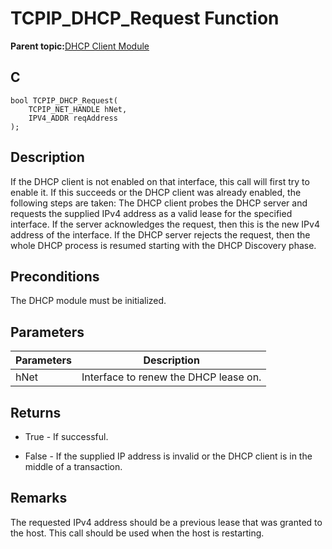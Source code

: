 # TCPIP\_DHCP\_Request Function

**Parent topic:**[DHCP Client Module](GUID-9356D53B-4F42-4E1E-B051-90F7C4D448E6.md)

## C

```
bool TCPIP_DHCP_Request(
    TCPIP_NET_HANDLE hNet, 
    IPV4_ADDR reqAddress
);
```

## Description

If the DHCP client is not enabled on that interface, this call will first try to enable it. If this succeeds or the DHCP client was already enabled, the following steps are taken: The DHCP client probes the DHCP server and requests the supplied IPv4 address as a valid lease for the specified interface. If the server acknowledges the request, then this is the new IPv4 address of the interface. If the DHCP server rejects the request, then the whole DHCP process is resumed starting with the DHCP Discovery phase.

## Preconditions

The DHCP module must be initialized.

## Parameters

|Parameters|Description|
|----------|-----------|
|hNet|Interface to renew the DHCP lease on.|

## Returns

-   True - If successful.

-   False - If the supplied IP address is invalid or the DHCP client is in the middle of a transaction.


## Remarks

The requested IPv4 address should be a previous lease that was granted to the host. This call should be used when the host is restarting.

